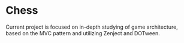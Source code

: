 # Chess
Current project is focused on in-depth studying of game architecture, based on the MVC pattern and utilizing Zenject and DOTween.
